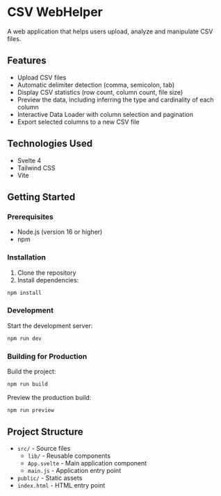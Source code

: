 # CSV WebHelper

A web application that helps users upload, analyze and manipulate CSV files.

## Features

- Upload CSV files
- Automatic delimiter detection (comma, semicolon, tab)
- Display CSV statistics (row count, column count, file size)
- Preview the data, including inferring the type and cardinality of each column
- Interactive Data Loader with column selection and pagination
- Export selected columns to a new CSV file

## Technologies Used

- Svelte 4
- Tailwind CSS
- Vite

## Getting Started

### Prerequisites

- Node.js (version 16 or higher)
- npm

### Installation

1. Clone the repository
2. Install dependencies:

```bash
npm install
```

### Development

Start the development server:

```bash
npm run dev
```

### Building for Production

Build the project:

```bash
npm run build
```

Preview the production build:

```bash
npm run preview
```

## Project Structure

- `src/` - Source files
  - `lib/` - Reusable components
  - `App.svelte` - Main application component
  - `main.js` - Application entry point
- `public/` - Static assets
- `index.html` - HTML entry point

